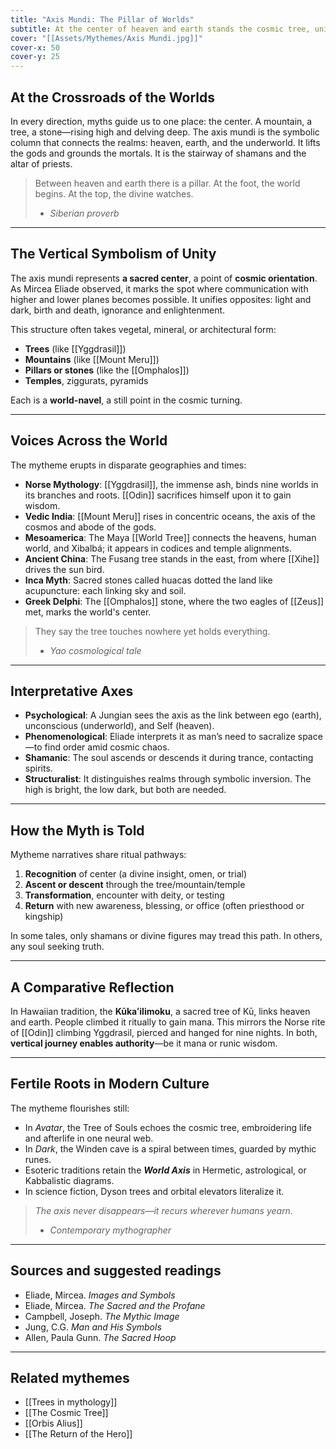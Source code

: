 ```yaml
---
title: "Axis Mundi: The Pillar of Worlds"
subtitle: At the center of heaven and earth stands the cosmic tree, uniting all realms
cover: "[[Assets/Mythemes/Axis Mundi.jpg]]"
cover-x: 50
cover-y: 25
---
```


## **At the Crossroads of the Worlds**

In every direction, myths guide us to one place: the center. A mountain, a tree, a stone—rising high and delving deep. The axis mundi is the symbolic column that connects the realms: heaven, earth, and the underworld. It lifts the gods and grounds the mortals. It is the stairway of shamans and the altar of priests. 

> Between heaven and earth there is a pillar. At the foot, the world begins. At the top, the divine watches.
> - *Siberian proverb*

---

## **The Vertical Symbolism of Unity**

The axis mundi represents **a sacred center**, a point of **cosmic orientation**. As Mircea Eliade observed, it marks the spot where communication with higher and lower planes becomes possible. It unifies opposites: light and dark, birth and death, ignorance and enlightenment.

This structure often takes vegetal, mineral, or architectural form:

* **Trees** (like [[Yggdrasil]])
* **Mountains** (like [[Mount Meru]])
* **Pillars or stones** (like the [[Omphalos]])
* **Temples**, ziggurats, pyramids

Each is a **world-navel**, a still point in the cosmic turning.

---

## **Voices Across the World**

The mytheme erupts in disparate geographies and times:

* **Norse Mythology**: [[Yggdrasil]], the immense ash, binds nine worlds in its branches and roots. [[Odin]] sacrifices himself upon it to gain wisdom.
* **Vedic India**: [[Mount Meru]] rises in concentric oceans, the axis of the cosmos and abode of the gods.
* **Mesoamerica**: The Maya [[World Tree]] connects the heavens, human world, and Xibalbá; it appears in codices and temple alignments.
* **Ancient China**: The Fusang tree stands in the east, from where [[Xihe]] drives the sun bird.
* **Inca Myth**: Sacred stones called huacas dotted the land like acupuncture: each linking sky and soil.
* **Greek Delphi**: The [[Omphalos]] stone, where the two eagles of [[Zeus]] met, marks the world's center.

> They say the tree touches nowhere yet holds everything.
> - *Yao cosmological tale*

---

## **Interpretative Axes**

* **Psychological**: A Jungian sees the axis as the link between ego (earth), unconscious (underworld), and Self (heaven).
* **Phenomenological**: Eliade interprets it as man’s need to sacralize space—to find order amid cosmic chaos.
* **Shamanic**: The soul ascends or descends it during trance, contacting spirits.
* **Structuralist**: It distinguishes realms through symbolic inversion. The high is bright, the low dark, but both are needed.

---

## **How the Myth is Told**

Mytheme narratives share ritual pathways:

1. **Recognition** of center (a divine insight, omen, or trial)
2. **Ascent or descent** through the tree/mountain/temple
3. **Transformation**, encounter with deity, or testing
4. **Return** with new awareness, blessing, or office (often priesthood or kingship)

In some tales, only shamans or divine figures may tread this path. In others, any soul seeking truth.

---

## **A Comparative Reflection**

In Hawaiian tradition, the **Kūkaʻilimoku**, a sacred tree of Kū, links heaven and earth. People climbed it ritually to gain mana. This mirrors the Norse rite of [[Odin]] climbing Yggdrasil, pierced and hanged for nine nights. In both, **vertical journey enables authority**—be it mana or runic wisdom.

---

## **Fertile Roots in Modern Culture**

The mytheme flourishes still:

* In *Avatar*, the Tree of Souls echoes the cosmic tree, embroidering life and afterlife in one neural web.
* In *Dark*, the Winden cave is a spiral between times, guarded by mythic runes.
* Esoteric traditions retain the ***World Axis*** in Hermetic, astrological, or Kabbalistic diagrams.
* In science fiction, Dyson trees and orbital elevators literalize it.

> *The axis never disappears—it recurs wherever humans yearn.*
> - *Contemporary mythographer*

---

## **Sources and suggested readings**

* Eliade, Mircea. *Images and Symbols*
* Eliade, Mircea. *The Sacred and the Profane*
* Campbell, Joseph. *The Mythic Image*
* Jung, C.G. *Man and His Symbols*
* Allen, Paula Gunn. *The Sacred Hoop*

---

## **Related mythemes**

* [[Trees in mythology]]
* [[The Cosmic Tree]]
* [[Orbis Alius]]
* [[The Return of the Hero]]